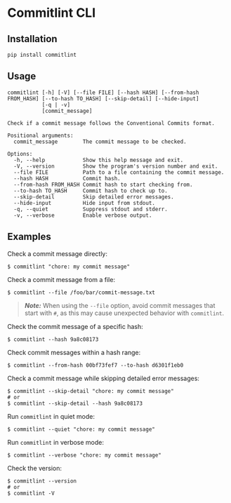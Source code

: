 # Commitlint CLI

## Installation

```shell
pip install commitlint
```

## Usage

```
commitlint [-h] [-V] [--file FILE] [--hash HASH] [--from-hash FROM_HASH] [--to-hash TO_HASH] [--skip-detail] [--hide-input]
           [-q | -v]
           [commit_message]

Check if a commit message follows the Conventional Commits format.

Positional arguments:
  commit_message        The commit message to be checked.

Options:
  -h, --help            Show this help message and exit.
  -V, --version         Show the program's version number and exit.
  --file FILE           Path to a file containing the commit message.
  --hash HASH           Commit hash.
  --from-hash FROM_HASH Commit hash to start checking from.
  --to-hash TO_HASH     Commit hash to check up to.
  --skip-detail         Skip detailed error messages.
  --hide-input          Hide input from stdout.
  -q, --quiet           Suppress stdout and stderr.
  -v, --verbose         Enable verbose output.
```

## Examples

Check a commit message directly:

```shell
$ commitlint "chore: my commit message"
```

Check a commit message from a file:

```shell
$ commitlint --file /foo/bar/commit-message.txt
```

> **_Note:_** When using the `--file` option, avoid commit messages that start with `#`, as this may cause unexpected behavior with `commitlint`.

Check the commit message of a specific hash:

```shell
$ commitlint --hash 9a8c08173
```

Check commit messages within a hash range:

```shell
$ commitlint --from-hash 00bf73fef7 --to-hash d6301f1eb0
```

Check a commit message while skipping detailed error messages:

```shell
$ commitlint --skip-detail "chore: my commit message"
# or
$ commitlint --skip-detail --hash 9a8c08173
```

Run `commitlint` in quiet mode:

```shell
$ commitlint --quiet "chore: my commit message"
```

Run `commitlint` in verbose mode:

```shell
$ commitlint --verbose "chore: my commit message"
```

Check the version:

```shell
$ commitlint --version
# or
$ commitlint -V
```
